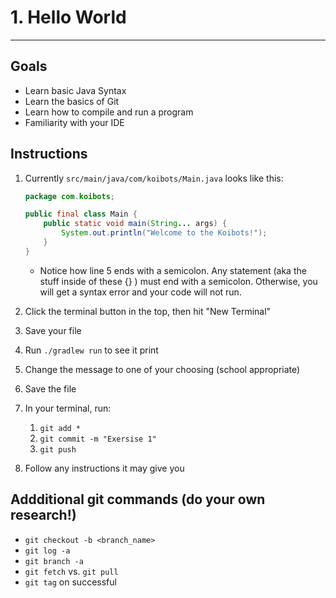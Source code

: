 # 1. Hello World

---
## Goals

 - Learn basic Java Syntax
 - Learn the basics of Git
 - Learn how to compile and run a program
 - Familiarity with your IDE

## Instructions 
1. Currently ```src/main/java/com/koibots/Main.java``` looks like this:

    ```java
    package com.koibots;

    public final class Main {
        public static void main(String... args) {
            System.out.println("Welcome to the Koibots!");
        }
    }
    ```
     - Notice how line 5 ends with a semicolon. Any statement (aka the stuff inside of these {} ) must end with a semicolon. Otherwise, you will get a syntax error and your code will not run.
2. Click the terminal button in the top, then hit "New Terminal"
3. Save your file
4. Run `./gradlew run` to see it print
5. Change the message to one of your choosing (school appropriate)
6. Save the file
7. In your terminal, run:
    1. `git add *`
    2. `git commit -m "Exersise 1"`
    3. `git push`
8. Follow any instructions it may give you



## Addditional git commands (do your own research!)
- `git checkout -b <branch_name>`
- `git log -a`
- `git branch -a`
- `git fetch` vs. `git pull`
- `git tag` on successful